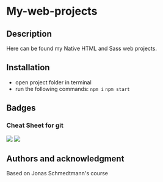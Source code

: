 # My-web-projects

## Description

Here can be found my Native HTML and Sass web projects.

## Installation

- open project folder in terminal
- run the following commands:
  `npm i`
  `npm start`

## Badges

### Cheat Sheet for git

  <image src="/cheat_sheet-1.jpg" >
  <image src="/cheat_sheet-2.jpg" >

## Authors and acknowledgment

Based on Jonas Schmedtmann's course
